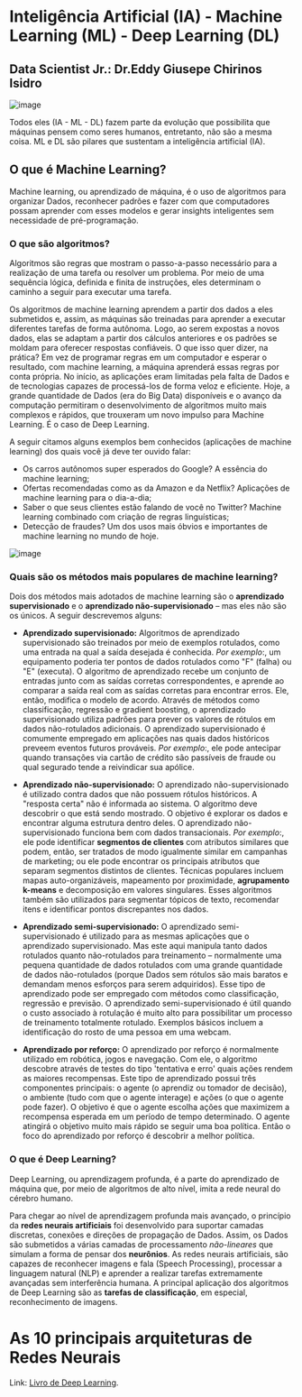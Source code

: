 

# Inteligência Artificial (IA) - Machine Learning (ML) - Deep Learning (DL)

## Data Scientist Jr.: Dr.Eddy Giusepe Chirinos Isidro


![image](https://user-images.githubusercontent.com/69597971/147716970-29061cb5-7503-46db-a6ca-854a72caca6e.png)


Todos eles (IA - ML - DL) fazem parte da evolução que possibilita que máquinas pensem como seres humanos, entretanto, não são a mesma coisa. ML e DL são pilares que sustentam a inteligência artificial (IA).

## O que é Machine Learning?
Machine learning, ou aprendizado de máquina, é o uso de algoritmos para organizar Dados, reconhecer padrões e fazer com que computadores possam aprender com esses modelos e gerar insights inteligentes sem necessidade de pré-programação.

### O que são algoritmos?
Algoritmos são regras que mostram o passo-a-passo necessário para a realização de uma tarefa ou resolver um problema. Por meio de uma sequência lógica, definida e finita de instruções, eles determinam o caminho a seguir para executar uma tarefa.

Os algoritmos de machine learning aprendem a partir dos dados a eles submetidos e, assim, as máquinas são treinadas para aprender a executar diferentes tarefas de forma autônoma. Logo, ao serem expostas a novos dados, elas se adaptam a partir dos cálculos anteriores e os padrões se moldam para oferecer respostas confiáveis. O que isso quer dizer, na prática? Em vez de programar regras em um computador e esperar o resultado, com machine learning, a máquina aprenderá essas regras por conta própria. No início, as aplicações eram limitadas pela falta de Dados e de tecnologias capazes de processá-los de forma veloz e eficiente. Hoje, a grande quantidade de Dados (era do Big Data) disponíveis e o avanço da computação permitiram o desenvolvimento de algoritmos muito mais complexos e rápidos, que trouxeram um novo impulso para Machine Learning. É o caso de Deep Learning.

A seguir citamos alguns exemplos bem conhecidos (aplicações de machine learning) dos quais você já deve ter ouvido falar:

* Os carros autônomos super esperados do Google? A essência do machine learning;
* Ofertas recomendadas como as da Amazon e da Netflix? Aplicações de machine learning para o dia-a-dia;
* Saber o que seus clientes estão falando de você no Twitter? Machine learning combinado com criação de regras linguísticas;
* Detecção de fraudes? Um dos usos mais óbvios e importantes de machine learning no mundo de hoje.


![image](https://user-images.githubusercontent.com/69597971/147718838-14797a6e-8bf8-4c5e-bec2-3d1a4c996b32.png)


### Quais são os métodos mais populares de machine learning?
Dois dos métodos mais adotados de machine learning são o **aprendizado supervisionado** e o **aprendizado não-supervisionado** – mas eles não são os únicos. A seguir descrevemos alguns:

* **Aprendizado supervisionado:** Algoritmos de aprendizado supervisionado são treinados por meio de exemplos rotulados, como uma entrada na qual a saída desejada é conhecida. _Por exemplo_:, um equipamento poderia ter pontos de dados rotulados como "F" (falha) ou "E" (executa). O algoritmo de aprendizado recebe um conjunto de entradas junto com as saídas corretas correspondentes, e aprende ao comparar a saída real com as saídas corretas para encontrar erros. Ele, então, modifica o modelo de acordo. Através de métodos como classificação, regressão e gradient boosting, o aprendizado supervisionado utiliza padrões para prever os valores de rótulos em dados não-rotulados adicionais. O aprendizado supervisionado é comumente empregado em aplicações nas quais dados históricos preveem eventos futuros prováveis. _Por exemplo_:, ele pode antecipar quando transações via cartão de crédito são passíveis de fraude ou qual segurado tende a reivindicar sua apólice.


* **Aprendizado não-supervisionado:** O aprendizado não-supervisionado é utilizado contra dados que não possuem rótulos históricos. A "resposta certa" não é informada ao sistema. O algoritmo deve descobrir o que está sendo mostrado. O objetivo é explorar os dados e encontrar alguma estrutura dentro deles. O aprendizado não-supervisionado funciona bem com dados transacionais. _Por exemplo_:, ele pode identificar **segmentos de clientes** com atributos similares que podem, então, ser tratados de modo igualmente similar em campanhas de marketing; ou ele pode encontrar os principais atributos que separam segmentos distintos de clientes. Técnicas populares incluem mapas auto-organizáveis, mapeamento por proximidade, **agrupamento k-means** e decomposição em valores singulares. Esses algoritmos também são utilizados para segmentar tópicos de texto, recomendar itens e identificar pontos discrepantes nos dados.


* **Aprendizado semi-supervisionado:** O aprendizado semi-supervisionado é utilizado para as mesmas aplicações que o aprendizado supervisionado. Mas este aqui manipula tanto dados rotulados quanto não-rotulados para treinamento – normalmente uma pequena quantidade de dados rotulados com uma grande quantidade de dados não-rotulados (porque Dados sem rótulos são mais baratos e demandam menos esforços para serem adquiridos). Esse tipo de aprendizado pode ser empregado com métodos como classificação, regressão e previsão. O aprendizado semi-supervisionado é útil quando o custo associado à rotulação é muito alto para possibilitar um processo de treinamento totalmente rotulado. Exemplos básicos incluem a identificação do rosto de uma pessoa em uma webcam.


* **Aprendizado por reforço:** O aprendizado por reforço é normalmente utilizado em robótica, jogos e navegação. Com ele, o algoritmo descobre através de testes do tipo 'tentativa e erro' quais ações rendem as maiores recompensas. Este tipo de aprendizado possui três componentes principais: o agente (o aprendiz ou tomador de decisão), o ambiente (tudo com que o agente interage) e ações (o que o agente pode fazer). O objetivo é que o agente escolha ações que maximizem a recompensa esperada em um período de tempo determinado. O agente atingirá o objetivo muito mais rápido se seguir uma boa política. Então o foco do aprendizado por reforço é descobrir a melhor política.



### O que é Deep Learning?
Deep Learning, ou aprendizagem profunda, é a parte do aprendizado de máquina que, por meio de algoritmos de alto nível, imita a rede neural do cérebro humano.

Para chegar ao nível de aprendizagem profunda mais avançado, o princípio da **redes neurais artificiais** foi desenvolvido para suportar camadas discretas, conexões e direções de propagação de Dados. Assim, os Dados são submetidos a várias camadas de processamento _não-lineares_ que simulam a forma de pensar dos **neurônios**. As redes neurais artificiais, são capazes de reconhecer imagens e fala (Speech Processing), processar a linguagem natural (NLP) e aprender a realizar tarefas extremamente avançadas sem interferência humana. A principal aplicação dos algoritmos de Deep Learning são as **tarefas de classificação**, em especial, reconhecimento de imagens.


# As 10 principais arquiteturas de Redes Neurais

Link: [Livro de Deep Learning](https://www.deeplearningbook.com.br/as-10-principais-arquiteturas-de-redes-neurais/).








